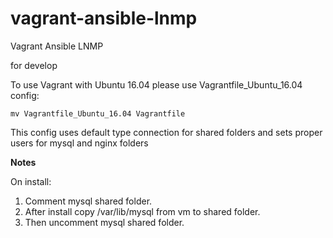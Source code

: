 # vagrant-ansible-lnmp
Vagrant Ansible LNMP

for develop

To use Vagrant with Ubuntu 16.04 please use Vagrantfile_Ubuntu_16.04 config:

`mv Vagrantfile_Ubuntu_16.04 Vagrantfile`

This config uses default type connection for shared folders and sets proper users for mysql and nginx folders

**Notes**

On install:
1. Comment mysql shared folder.
2. After install copy /var/lib/mysql from vm to shared folder.
3. Then uncomment mysql shared folder.